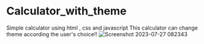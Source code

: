 # Calculator_with_theme
Simple calculator using html , css and javascript
This calculator can change theme according the user's choice!!
![Screenshot 2023-07-27 082343](https://github.com/aryat10/Calculator_with_theme/assets/107941072/2220b369-7967-4700-a0b5-b0d8f3dc8a8b)
